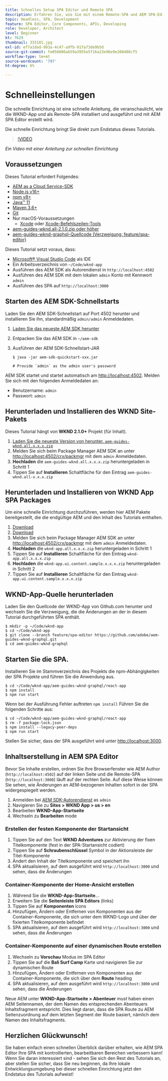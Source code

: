```yaml
---
title: Schnelles Setup SPA Editor und Remote SPA
description: Erfahren Sie, wie Sie mit einem Remote-SPA und AEM SPA-Editor in 15 Minuten loslegen können!
topic: Headless, SPA, Development
feature: SPA Editor, Core Components, APIs, Developing
role: Developer, Architect
level: Beginner
kt: 7629
thumbnail: 333181.jpg
exl-id: ef7a1dad-993a-4c47-a9fb-91fa73de9b5d
source-git-commit: fe056006ab59a3955e5f16a23e96e9e208408cf5
workflow-type: tm+mt
source-wordcount: '797'
ht-degree: 6%

---
```


# Schnelleinstellungen

Die schnelle Einrichtung ist eine schnelle Anleitung, die veranschaulicht, wie die WKND-App und als Remote-SPA installiert und ausgeführt und mit AEM SPA Editor erstellt wird.

Die schnelle Einrichtung bringt Sie direkt zum Endstatus dieses Tutorials.

>[!VIDEO](https://video.tv.adobe.com/v/333181/?quality=12&learn=on)

_Ein Video mit einer Anleitung zur schnellen Einrichtung_

## Voraussetzungen

Dieses Tutorial erfordert Folgendes:

+ [AEM as a Cloud Service-SDK](https://experienceleague.adobe.com/docs/experience-manager-learn/cloud-service/local-development-environment-set-up/aem-runtime.html?lang=de)
+ [Node.js v16+](https://nodejs.org/en/)
+ [npm v8+](https://www.npmjs.com/)
+ [Java™ 11](https://downloads.experiencecloud.adobe.com/content/software-distribution/en/general.html)
+ [Maven 3.6+](https://maven.apache.org/)
+ [Git](https://git-scm.com/downloads)
+ Nur macOS-Voraussetzungen
   + [Xcode](https://developer.apple.com/xcode/) oder [Xcode-Befehlszeilen-Tools](https://developer.apple.com/xcode/resources/)
+ [aem-guides-wknd.all-2.1.0.zip oder höher](https://github.com/adobe/aem-guides-wknd/releases)
+ [aem-guides-wknd-graphql-Quellcode (Verzweigung: feature/spa-editor)](https://github.com/adobe/aem-guides-wknd-graphql/tree/feature/spa-editor)


Dieses Tutorial setzt voraus, dass:

+ [Microsoft® Visual Studio Code](https://visualstudio.microsoft.com/) als IDE
+ Ein Arbeitsverzeichnis von `~/Code/wknd-app`
+ Ausführen des AEM SDK als Autorendienst in `http://localhost:4502`
+ Ausführen des AEM SDK mit dem lokalen `admin` Konto mit Kennwort `admin`
+ Ausführen des SPA auf `http://localhost:3000`

## Starten des AEM SDK-Schnellstarts

Laden Sie den AEM SDK-Schnellstart auf Port 4502 herunter und installieren Sie ihn, standardmäßig `admin/admin` Anmeldedaten.

1. [Laden Sie das neueste AEM SDK herunter](https://experience.adobe.com/#/downloads/content/software-distribution/en/aemcloud.html?fulltext=AEM*+SDK*&amp;orderby=%40jcr%3Acontent%2Fjcr%3AlastModified&amp;orderby.sort=desc&amp;layout=list&amp;p.offset=0&amp;p.limit=1)
1. Entpacken Sie das AEM SDK in `~/aem-sdk`
1. Ausführen der AEM SDK-Schnellstart-JAR

   ```
   $ java -jar aem-sdk-quickstart-xxx.jar
   
   # Provide `admin` as the admin user's password
   ```

AEM SDK startet und startet automatisch am [http://localhost:4502](http://localhost:4502). Melden Sie sich mit den folgenden Anmeldedaten an:

+ Benutzername: `admin`
+ Passwort: `admin`

## Herunterladen und Installieren des WKND Site-Pakets

Dieses Tutorial hängt von __WKND 2.1.0+__ Projekt (für Inhalt).

1. [Laden Sie die neueste Version von herunter. `aem-guides-wknd.all.x.x.x.zip`](https://github.com/adobe/aem-guides-wknd/releases)
1. Melden Sie sich beim Package Manager AEM SDK an unter [http://localhost:4502/crx/packmgr](http://localhost:4502/crx/packmgr) mit dem `admin` Anmeldedaten.
1. __Hochladen__ die `aem-guides-wknd.all.x.x.x.zip` heruntergeladen in Schritt 1
1. Tippen Sie auf __Installieren__ Schaltfläche für den Eintrag `aem-guides-wknd.all-x.x.x.zip`

## Herunterladen und Installieren von WKND App SPA Packages

Um eine schnelle Einrichtung durchzuführen, werden hier AEM Pakete bereitgestellt, die die endgültige AEM und den Inhalt des Tutorials enthalten.

1. [Download ](./assets/quick-setup/wknd-app.all-1.0.0-SNAPSHOT.zip)
1. [Download ](./assets/quick-setup/wknd-app.ui.content.sample-1.0.1.zip)
1. Melden Sie sich beim Package Manager AEM SDK an unter [http://localhost:4502/crx/packmgr](http://localhost:4502/crx/packmgr) mit dem `admin` Anmeldedaten.
1. __Hochladen__ die `wknd-app.all.x.x.x.zip` heruntergeladen in Schritt 1
1. Tippen Sie auf __Installieren__ Schaltfläche für den Eintrag `wknd-app.all.x.x.x.zip`
1. __Hochladen__ die `wknd-app.ui.content.sample.x.x.x.zip` heruntergeladen in Schritt 2
1. Tippen Sie auf __Installieren__ Schaltfläche für den Eintrag `wknd-app.ui.content.sample.x.x.x.zip`

## WKND-App-Quelle herunterladen

Laden Sie den Quellcode der WKND-App von Github.com herunter und wechseln Sie die Verzweigung, die die Änderungen an der in diesem Tutorial durchgeführten SPA enthält.

```
$ mkdir -p ~/Code/wknd-app
$ cd ~/Code/wknd-app
$ git clone --branch feature/spa-editor https://github.com/adobe/aem-guides-wknd-graphql.git
$ cd aem-guides-wknd-graphql
```

## Starten Sie die SPA.

Installieren Sie im Stammverzeichnis des Projekts die npm-Abhängigkeiten der SPA Projekte und führen Sie die Anwendung aus.

```
$ cd ~/Code/wknd-app/aem-guides-wknd-graphql/react-app
$ npm install
$ npm run start
```

Wenn bei der Ausführung Fehler auftreten `npm install` Führen Sie die folgenden Schritte aus:

```
$ cd ~/Code/wknd-app/aem-guides-wknd-graphql/react-app
$ rm -f package-lock.json
$ npm install --legacy-peer-deps
$ npm run start
```

Stellen Sie sicher, dass der SPA ausgeführt wird unter [http://localhost:3000](http://localhost:3000).

## Inhaltserstellung in AEM SPA Editor

Bevor Sie Inhalte erstellen, ordnen Sie Ihre Browserfenster wie AEM Author (`http://localhost:4502`) auf der linken Seite und die Remote-SPA (`http://localhost:3000`) läuft auf der rechten Seite. Auf diese Weise können Sie sehen, wie Änderungen an AEM-bezogenen Inhalten sofort in der SPA widergespiegelt werden.

1. Anmelden bei [AEM SDK-Autorendienst](http://localhost:4502) as `admin`
1. Navigieren Sie zu __Sites > WKND App > us > en__
1. Bearbeiten __WKND-App-Startseite__
1. Wechseln zu __Bearbeiten__ mode

### Erstellen der festen Komponente der Startansicht

1. Tippen Sie auf den Text __WKND Adventures__ zur Aktivierung der fixen Titelkomponente (fest in der SPA-Startansicht codiert)
1. Tippen Sie auf __Schraubenschlüssel__ Symbol in der Aktionsleiste der Titel-Komponente
1. Ändert den Inhalt der Titelkomponente und speichert ihn
1. SPA aktualisieren, auf dem ausgeführt wird `http://localhost:3000` und sehen, dass die Änderungen

### Container-Komponente der Home-Ansicht erstellen

1. Während Sie die __WKND-App-Startseite__...
1. Erweitern Sie die __Seitenleiste SPA Editors__ (links)
1. Tippen Sie auf __Komponenten__ icons
1. Hinzufügen, Ändern oder Entfernen von Komponenten aus der Container-Komponente, die sich unter dem WKND-Logo und über der fixierten Titelkomponente befindet
1. SPA aktualisieren, auf dem ausgeführt wird `http://localhost:3000` und sehen, dass die Änderungen

### Container-Komponente auf einer dynamischen Route erstellen

1. Wechseln zu __Vorschau__ Modus im SPA Editor
1. Tippen Sie auf die __Bali Surf Camp__ Karte und navigieren Sie zur dynamischen Route
1. Hinzufügen, Ändern oder Entfernen von Komponenten aus der Container-Komponente, die sich über dem __Route__ heading
1. SPA aktualisieren, auf dem ausgeführt wird `http://localhost:3000` und sehen, dass die Änderungen

Neue AEM unter __WKND-App-Startseite > Abenteuer__ _must_ haben einen AEM Seitennamen, der dem Namen des entsprechenden Abenteuers Inhaltsfragment entspricht. Dies liegt daran, dass die SPA Route zu AEM Seitenzuordnung auf dem letzten Segment der Route basiert, nämlich dem Namen des Inhaltsfragments.

## Herzlichen Glückwunsch!

Sie haben einfach einen schnellen Überblick darüber erhalten, wie AEM SPA Editor Ihre SPA mit kontrollierten, bearbeitbaren Bereichen verbessern kann! Wenn Sie daran interessiert sind - sehen Sie sich den Rest des Tutorials an, aber stellen Sie sicher, dass Sie neu beginnen, da Ihre lokale Entwicklungsumgebung bei dieser schnellen Einrichtung jetzt den Endstatus des Tutorials aufweist!
